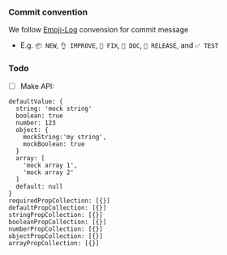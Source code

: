 ### Commit convention
We follow [Emoji-Log](https://github.com/ahmadawais/Emoji-Log/#philosophy) convension for commit message 
- E.g. `📦 NEW`, `👌 IMPROVE`, `🐛 FIX`, `📖 DOC`, `🚀 RELEASE`, and `✅ TEST`
### Todo

- [ ] Make API:

```
defaultValue: {
  string: 'mock string'
  boolean: true
  number: 123
  object: {
    mockString:'my string',
    mockBoolean: true
  }
  array: [
    'mock array 1',
    'mock array 2'
  ]
  default: null
}
requiredPropCollection: [{}]
defaultPropCollection: [{}]
stringPropCollection: [{}]
booleanPropCollection: [{}]
numberPropCollection: [{}]
objectPropCollection: [{}]
arrayPropCollection: [{}]
```
